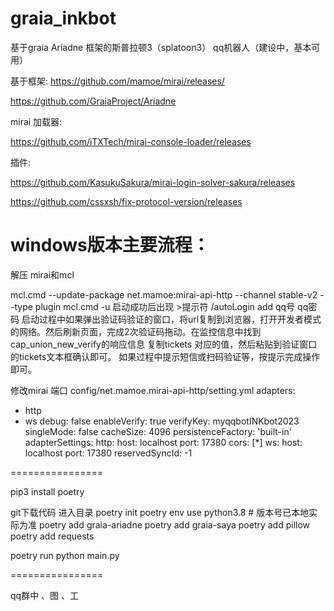 # graia_inkbot
基于graia Ariadne 框架的斯普拉顿3（splatoon3） qq机器人（建设中，基本可用）



基于框架:
https://github.com/mamoe/mirai/releases/

https://github.com/GraiaProject/Ariadne

mirai 加载器:

https://github.com/iTXTech/mirai-console-loader/releases

插件:

https://github.com/KasukuSakura/mirai-login-solver-sakura/releases

https://github.com/cssxsh/fix-protocol-version/releases

windows版本主要流程：
===================================
解压
mirai和mcl

mcl.cmd --update-package net.mamoe:mirai-api-http --channel stable-v2 --type plugin
mcl.cmd -u
启动成功后出现 >提示符
/autoLogin add qq号 qq密码
启动过程中如果弹出验证码验证的窗口，将url复制到浏览器，打开开发者模式的网络。然后刷新页面，完成2次验证码拖动。在监控信息中找到cap_union_new_verify的响应信息
复制tickets 对应的值，然后粘贴到验证窗口的tickets文本框确认即可。
如果过程中提示短信或扫码验证等，按提示完成操作即可。

修改mirai 端口
config/net.mamoe.mirai-api-http/setting.yml
adapters: 
  - http
  - ws
debug: false
enableVerify: true
verifyKey: myqqbotINKbot2023
singleMode: false
cacheSize: 4096
persistenceFactory: 'built-in'
adapterSettings: 
  http:
    host: localhost
    port: 17380
    cors: [*]
  ws:
    host: localhost
    port: 17380
    reservedSyncId: -1


================

pip3 install  poetry


git下载代码
进入目录
poetry init
poetry env use python3.8 # 版本号已本地实际为准
poetry add graia-ariadne
poetry add graia-saya
poetry add pillow
poetry add requests

poetry run python main.py

================

qq群中
、图
、工

